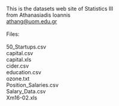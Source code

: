 This is the datasets web site of Statistics III\
from Athanasiadis Ioannis \
athang@uom.edu.gr\
\
Files:\
\
50_Startups.csv\
capital.csv\
capital.xls\
cider.csv\
education.csv\
ozone.txt\
Position_Salaries.csv\
Salary_Data.csv\
Xm16-02.xls
